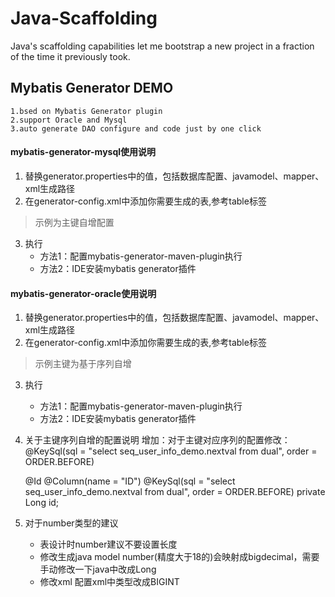 # Java-Scaffolding
Java's scaffolding capabilities let me bootstrap a new project in a fraction of the time it previously took.

##  Mybatis Generator DEMO

```
1.bsed on Mybatis Generator plugin 
2.support Oracle and Mysql 
3.auto generate DAO configure and code just by one click
```

#### mybatis-generator-mysql使用说明
1. 替换generator.properties中的值，包括数据库配置、javamodel、mapper、xml生成路径
2. 在generator-config.xml中添加你需要生成的表,参考table标签
> 示例为主键自增配置
3. 执行
    * 方法1：配置mybatis-generator-maven-plugin执行
    * 方法2：IDE安装mybatis generator插件

#### mybatis-generator-oracle使用说明
1. 替换generator.properties中的值，包括数据库配置、javamodel、mapper、xml生成路径
2. 在generator-config.xml中添加你需要生成的表,参考table标签
> 示例主键为基于序列自增
3. 执行
    * 方法1：配置mybatis-generator-maven-plugin执行
    * 方法2：IDE安装mybatis generator插件

4. 关于主键序列自增的配置说明
    增加：对于主键对应序列的配置修改：@KeySql(sql = "select seq_user_info_demo.nextval from dual", order = ORDER.BEFORE)
    
    @Id
	@Column(name = "ID")
    @KeySql(sql = "select seq_user_info_demo.nextval from dual", order = ORDER.BEFORE)
    private Long id;
    
5. 对于number类型的建议
    * 表设计时number建议不要设置长度
    * 修改生成java model
        number(精度大于18的)会映射成bigdecimal，需要手动修改一下java中改成Long
    * 修改xml
        配置xml中类型改成BIGINT
